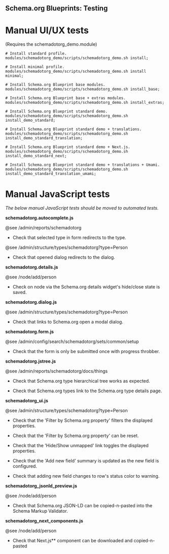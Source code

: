 Schema.org Blueprints: Testing
------------------------------

# Manual UI/UX tests 

(Requires the schemadotorg_demo.module)

```
# Install standard profile.
modules/schemadotorg_demo/scripts/schemadotorg_demo.sh install;

# Install minimal profile.
modules/schemadotorg_demo/scripts/schemadotorg_demo.sh install minimal;

# Install Schema.org Blueprint base modules.
modules/schemadotorg_demo/scripts/schemadotorg_demo.sh install_base;

# Install Schema.org Blueprint base + extras modules.
modules/schemadotorg_demo/scripts/schemadotorg_demo.sh install_extras;

# Install Schema.org Blueprint standard demo.
modules/schemadotorg_demo/scripts/schemadotorg_demo.sh install_demo_standard;

# Install Schema.org Blueprint standard demo + translations.
modules/schemadotorg_demo/scripts/schemadotorg_demo.sh install_demo_standard_translation;

# Install Schema.org Blueprint standard demo + Next.js.
modules/schemadotorg_demo/scripts/schemadotorg_demo.sh install_demo_standard_next;

# Install Schema.org Blueprint standard demo + translations + Umami.
modules/schemadotorg_demo/scripts/schemadotorg_demo.sh install_demo_standard_translation_umami;
```

# Manual JavaScript tests

_The below manual JavaScript tests should be moved to automated tests._

**schemadotorg.autocomplete.js**

@see /admin/reports/schemadotorg

- Check that selected type in form redirects to the type.

@see /admin/structure/types/schemadotorg?type=Person

- Check that opened dialog redirects to the dialog.

**schemadotorg.details.js**

@see /node/add/person

- Check on node via the Schema.org details widget's hide/close state is saved.

**schemadotorg.dialog.js**

@see /admin/structure/types/schemadotorg?type=Person

- Check that links to Schema.org open a modal dialog.

**schemadotorg.form.js**

@see /admin/config/search/schemadotorg/sets/common/setup

- Check that the form is only be submitted once with progress throbber.

**schemadotorg.jstree.js**

@see /admin/reports/schemadotorg/docs/things

- Check that Schema.org type hierarchical tree works as expected.

- Check that Schema.org types link to the Schema.org type details page.

**schemadotorg_ui.js**

@see /admin/structure/types/schemadotorg?type=Person

- Check that the 'Filter by Schema.org property' filters the displayed properties.

- Check that the 'Filter by Schema.org property' can be reset.

- Check that the 'Hide/Show unmapped' link toggles the displayed properties.

- Check that the 'Add new field' summary is updated as the new field is configured.

- Check that adding new field changes to row's status color to warning.

**schemadotorg_jsonld_preview.js**

@see /node/add/person

- Check that Schema.org JSON-LD can be copied-n-pasted into the Schema Markup Validator.

**schemadotorg_next_components.js**

@see /node/add/person

- Check that Next.js** component can be downloaded and copied-n-pasted
